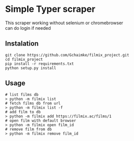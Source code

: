 # Simple Typer scraper

This scraper working without selenium or chromebrowser<br>
can do login if needed

## Instalation

```
git clone https://github.com/Gchaimke/filmix_project.git
cd filmix_project
pip install -r requirements.txt
python setup.py install
```

## Usage

```
# list films db
> python -m filmix list
# fetch films db from url
> python -m filmix list -f
# add film to db
> python -m filmix add https://filmix.ac/films/1
# open film with default browser
> python -m filmix open film_id
# remove film from db
> python -m filmix remove film_id
```

